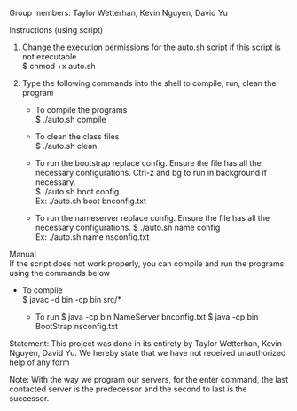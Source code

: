 Group members: Taylor Wetterhan, Kevin Nguyen, David Yu

Instructions (using script)

1. Change the execution permissions for the auto.sh script if this script is not executable  
   $ chmod +x auto.sh

2. Type the following commands into the shell to compile, run, clean the program

    - To compile the programs  
       $ ./auto.sh compile

    - To clean the class files  
       $ ./auto.sh clean

    - To run the bootstrap replace config. Ensure the file has all the necessary configurations. Ctrl-z and bg to run in background if necessary.  
       $ ./auto.sh boot config  
       Ex: ./auto.sh boot bnconfig.txt

    - To run the nameserver replace config. Ensure the file has all the necessary configurations.
      $ ./auto.sh name config  
       Ex: ./auto.sh name nsconfig.txt

Manual  
If the script does not work properly, you can compile and run the programs using the commands below

-   To compile  
    $ javac -d bin -cp bin src/\*

    -   To run
        $ java -cp bin NameServer bnconfig.txt
        $ java -cp bin BootStrap nsconfig.txt

Statement:
This project was done in its entirety by Taylor Wetterhan, Kevin Nguyen, David Yu. We hereby
state that we have not received unauthorized help of any form

Note: With the way we program our servers, for the enter command, the last contacted server is the predecessor and the second to last is the successor.
